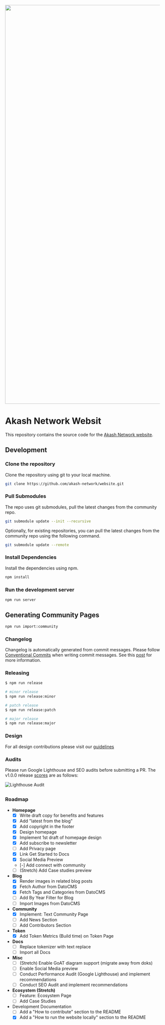 <p align="center">
  <img src="akash-network-website-github-hero-image.png" style="width:1300px" />
</p>

# Akash Network Websit

This repository contains the source code for the [Akash Network website](akash.network).

## Development

### Clone the repository

Clone the repository using git to your local machine.

```sh
git clone https://github.com/akash-network/website.git
```

### Pull Submodules

The repo uses git submodules, pull the latest changes from the community repo.

```sh
git submodule update --init --recursive
```

Optionally, for existing repositories, you can pull the latest changes from the community repo using the following command.

```sh
git submodule update --remote
```

### Install Dependencies

Install the dependencies using npm.

```sh
npm install

```
### Run the development server

```sh
npm run server
```

## Generating Community Pages

```sh
npm run import:community
```

### Changelog

Changelog is automatically generated from commit messages. Please follow [Conventional Commits](https://www.conventionalcommits.org/en/v1.0.0/) when writing commit messages. See this [post](https://mokkapps.de/blog/how-to-automatically-generate-a-helpful-changelog-from-your-git-commit-messages/) for more information.

### Releasing

```sh
$ npm run release

# minor release
$ npm run release:minor

# patch release
$ npm run release:patch

# major release
$ npm run release:major
```

### Design

For all design contributions please visit our [guidelines](https://github.com/aktdenis/website/blob/main/design-contribution-guidelines)

### Audits

Please run Google Lighthouse and SEO audits before submitting a PR. The v1.0.0 release [scores](https://googlechrome.github.io/lighthouse/viewer/?gist=d40d3178592c72ddc6b8acb794b3e434) are as follows:

![Lighthouse Audit](doc/lh-report-2023-01-14.png)


##

### Roadmap

- **Homepage**
  - [x] Write draft copy for benefits and features
  - [x] Add "latest from the blog"
  - [x] Add copyright in the footer
  - [x] Design homepage
  - [x] Implement 1st draft of homepage design
  - [x] Add subscribe to newsletter
  - [ ] Add Privacy page
  - [x] Link Get Started to Docs
  - [x] Social Media Preview
  - [-] Add connect with community
  - [ ] (Stretch) Add Case studies preview
- **Blog**
  - [x] Render images in related blog posts
  - [x] Fetch Author from DatoCMS
  - [x] Fetch Tags and Categories from DatoCMS
  - [ ] Add By Year Filter for Blog
  - [ ] Import Images from DatoCMS
- **Community**
  - [x] Implement: Text Community Page
  - [ ] Add News Section
  - [ ] Add Contributors Section
- **Token**
  - [x] Add Token Metrics (Build time) on Token Page
- **Docs**
  - [ ] Replace tokenizer with text replace
  - [ ] Import all Docs
- **Misc**
  - [ ] (Stretch) Enable GoAT diagram support (migrate away from doks)
  - [ ] Enable Social Media preview
  - [ ] Conduct Performance Audit (Google Lighthouse) and implement recommendations
  - [ ] Conduct SEO Audit and implement recommendations
- **Ecosystem (Stretch)** 
  - [ ] Feature: Ecosystem Page
  - [ ] Add Case Studies
- Development Documentation
  - [ ] Add a "How to contribute" section to the README
  - [x] Add a "How to run the website locally" section to the README
